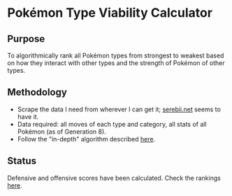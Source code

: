 # Pokémon Type Viability Calculator
## Purpose
To algorithmically rank all Pokémon types from strongest to weakest based on how they interact with other types and the strength of Pokémon of other types.
## Methodology
- Scrape the data I need from wherever I can get it; [serebii.net](https://www.serebii.net) seems to have it.
- Data required: all moves of each type and category, all stats of all Pokémon (as of Generation 8).
- Follow the "in-depth" algorithm described [here](https://docs.google.com/document/d/1_m3Q1PCbKX0GMXKET2v3hJI8rQO4upwm_xi5xO2vU5Y/).
## Status
Defensive and offensive scores have been calculated. Check the rankings [here](https://docs.google.com/spreadsheets/d/1CchFpgJfxQf41MJu8qzS33wpiEW8g-63T_OSOu_cqrQ/).
